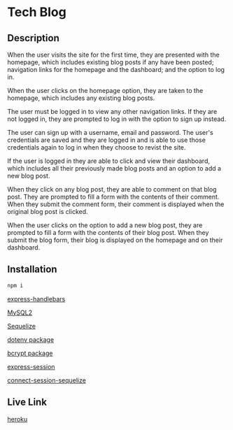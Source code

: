 # Tech Blog

## Description
When the user visits the site for the first time, they are presented with the homepage, which includes existing blog posts if any have been posted; navigation links for the homepage and the dashboard; and the option to log in.

When the user clicks on the homepage option, they are taken to the homepage, which includes any existing blog posts.

The user must be logged in to view any other navigation links. If they are not logged in, they are prompted to log in with the option to sign up instead.

The user can sign up with a username, email and password. The user's credentials are saved and they are logged in and is able to use those credentials again to log in when they choose to revist the site.

If the user is logged in they are able to click and view their dashboard, which includes all their previously made blog posts and an option to add a new blog post.

When they click on any blog post, they are able to comment on that blog post. They are prompted to fill a form with the contents of their comment. When they submit the comment form, their comment is displayed when the original blog post is clicked.

When the user clicks on the option to add a new blog post, they are prompted to fill a form with the contents of their blog post. When they submit the blog form, their blog is displayed on the homepage and on their dashboard.


## Installation
```bash
npm i
```

[express-handlebars](https://www.npmjs.com/package/express-handlebars)

[MySQL2](https://www.npmjs.com/package/mysql2)

[Sequelize](https://www.npmjs.com/package/sequelize)

[dotenv package](https://www.npmjs.com/package/dotenv)

[bcrypt package](https://www.npmjs.com/package/bcrypt)

[express-session](https://www.npmjs.com/package/express-session)

[connect-session-sequelize](https://www.npmjs.com/package/connect-session-sequelize)

## Live Link

[heroku](https://floating-dusk-39369.herokuapp.com/)